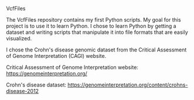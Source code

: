VcfFiles

The VcfFiles repository contains my first Python scripts.  My goal for this project 
is to use it to learn Python. I chose to learn Python by getting a dataset and writing scripts 
that manipulate it into file formats that are easily visualized.  

I chose the Crohn's disease genomic dataset from the Critical Assessment of Genome Interpretation (CAGI)
website.  

Critical Assessment of Genome Interpretation website: https://genomeinterpretation.org/ 

Crohn's disease dataset: https://genomeinterpretation.org/content/crohns-disease-2012 

